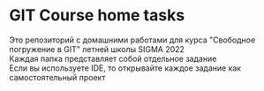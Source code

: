 # GIT Course home tasks

Это репозиторий с домашними работами для курса "Свободное погружение в GIT" летней школы SIGMA 2022  
Каждая папка представляет собой отдельное задание  
Если вы используете IDE, то открывайте каждое задание как самостоятельный проект